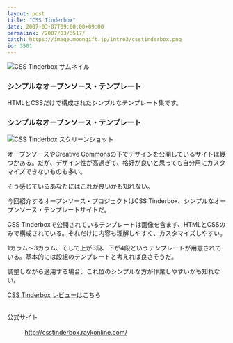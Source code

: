 ```yaml
---
layout: post
title: "CSS Tinderbox"
date: 2007-03-07T09:00:00+09:00
permalink: /2007/03/3517/
catch: https://image.moongift.jp/intro3/csstinderbox.png
id: 3501
---
```

 ![CSS Tinderbox サムネイル](https://image.moongift.jp/intro3/csstinderbox.t.png "CSS Tinderbox サムネイル")
  

### シンプルなオープンソース・テンプレート
  
HTMLとCSSだけで構成されたシンプルなテンプレート集です。  
<!--more-->  

### シンプルなオープンソース・テンプレート
  

![CSS Tinderbox スクリーンショット](https://image.moongift.jp/intro3/csstinderbox.png "CSS Tinderbox スクリーンショット")

  

オープンソースやCreative Commonsの下でデザインを公開しているサイトは幾つかある。だが、デザイン性が高過ぎて、格好が良いと思っても自分用にカスタマイズできないものも多い。

  

そう感じているあなたにはこれが良いかも知れない。

  

今回紹介するオープンソース・プロジェクトはCSS Tinderbox、シンプルなオープンソース・テンプレートサイトだ。

  

CSS Tinderboxで公開されているテンプレートは画像を含まず、HTMLとCSSのみで構成されている。それだけに内容も理解しやすく、カスタマイズしやすい。

  

1カラム～3カラム、そして上が3段、下が4段というテンプレートが用意されている。基本的には段組のテンプレートと考えれば良さそうだ。

  

調整しながら適用する場合、これ位のシンプルな方が作業しやすいかも知れない。

  

[CSS Tinderbox レビュー](http://oss.moongift.jp/review/i-3527.html)はこちら

  
<dl>
<br><dt>公式サイト</dt>
<br><dd><a href="http://csstinderbox.raykonline.com/" target="_blank">http://csstinderbox.raykonline.com/</a></dd>
<br>
</dl>
